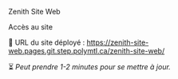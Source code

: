 Zenith Site Web

Accès au site

  📌 URL du site déployé :
  https://zenith-site-web.pages.git.step.polymtl.ca/zenith-site-web/
  
  ⏳ *Peut prendre 1-2 minutes pour se mettre à jour.*
